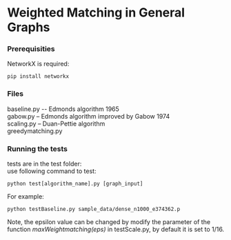 # Weighted Matching in General Graphs

### Prerequisities

NetworkX is required:
```
pip install networkx
```

### Files
baseline.py -- Edmonds algorithm 1965<br/>
gabow.py – Edmonds algorithm improved by Gabow 1974<br/>
scaling.py – Duan-Pettie algorithm<br/>
greedymatching.py<br/>

### Running the tests
tests are in the test folder:<br/>
use following command to test:<br/>
```
python test[algorithm_name].py [graph_input]
```
For example:
```
python testBaseline.py sample_data/dense_n1000_e374362.p
```
Note, the epsilon value can be changed by modify the parameter of the function <em>maxWeightmatching(eps)</em> in testScale.py, by default it is set to 1/16.
